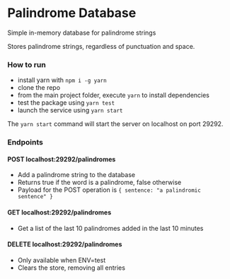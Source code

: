 # Palindrome Database

Simple in-memory database for palindrome strings

Stores palindrome strings, regardless of punctuation and space.

### How to run

- install yarn with `npm i -g yarn`
- clone the repo
- from the main project folder, execute `yarn` to install dependencies
- test the package using `yarn test`
- launch the service using `yarn start`

The `yarn start` command will start the server on localhost on port 29292.


### Endpoints

#### POST localhost:29292/palindromes

- Add a palindrome string to the database
- Returns true if the word is a palindrome, false otherwise
- Payload for the POST operation is `{ sentence: "a palindromic sentence" }`

#### GET localhost:29292/palindromes

- Get a list of the last 10 palindromes added in the last 10 minutes

#### DELETE localhost:29292/palindromes

- Only available when ENV=test
- Clears the store, removing all entries
